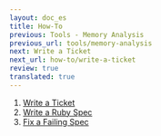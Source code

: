 ```yaml
---
layout: doc_es
title: How-To
previous: Tools - Memory Analysis
previous_url: tools/memory-analysis
next: Write a Ticket
next_url: how-to/write-a-ticket
review: true
translated: true
---
```


1. [Write a Ticket](/doc/en/how-to/write-a-ticket/)
1. [Write a Ruby Spec](/doc/en/how-to/write-a-ruby-spec/)
1. [Fix a Failing Spec](/doc/en/how-to/fix-a-failing-spec/)
